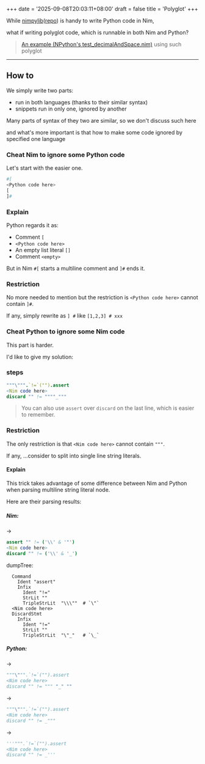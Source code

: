 +++
date = '2025-09-08T20:03:11+08:00'
draft = false
title = 'Polyglot'
+++

While [nimpylib](https://nimpylib.org)([repo](
https://github.com/nimpylib/nimpylib))
is handy to write Python code in Nim,

what if writing polyglot code,
which is runnable in both Nim and Python?

> [An example (NPython's test_decimalAndSpace.nim)](https://github.com/nimpylib/NPython/blob/5dffaea5daef781fb55154e7768ea614af08d113/Modules/unicodedata/test_decimalAndSpace.nim) using such polyglot
---

## How to
We simply write two parts:
- run in both languages (thanks to their similar syntax)
- snippets run in only one, ignored by another

Many parts of syntax of they two are similar, so we don't
discuss such here

and what's more important is that
how to make some code ignored by specified one language

### Cheat Nim to ignore some Python code
Let's start with the easier one.

```Python
#[
<Python code here>
[
]#
```

### Explain
Python regards it as:
- Comment `[`
- `<Python code here>`
- An empty list literal `[]`
- Comment `<empty>`

But in Nim `#[` starts a multiline comment and `]#` ends it.

### Restriction
No more needed to mention but
the restriction is `<Python code here>` cannot contain `]#`.

If any, simply rewrite as `] #` like `[1,2,3] # xxx`

### Cheat Python to ignore some Nim code
This part is harder.

I'd like to give my solution:

### steps

```Nim
"""\""".`!=`("").assert
<Nim code here>
discard "" != """"_"""
```

> You can also use `assert` over `discard` on the last line, which is easier to remember.

### Restriction
The only restriction is that `<Nim code here>` cannot contain `"""`.

If any, ...consider to split into single line string literals.

#### Explain
This trick takes advantage of some difference between Nim and Python when
parsing multiline string literal node.

Here are their parsing results:

##### Nim:

->

```Nim
assert "" != ('\\' & '"')
<Nim code here>
discard "" != ('\\' & '_')
```

dumpTree:

```
  Command
    Ident "assert"
    Infix
      Ident "!="
      StrLit ""
      TripleStrLit  "\\\""  # `\"`
  <Nim code here>
  DiscardStmt
    Infix
      Ident "!="
      StrLit ""
      TripleStrLit  "\"_"   # `\_`
``` 

##### Python:

->

```Python
"""\""".`!=`("").assert
<Nim code here>
discard "" != """ "_" ""
```

->

```Python
"""\""".`!=`("").assert
<Nim code here>
discard "" != _"""
```
->

```Python
'''""".`!=`("").assert
<Nim code here>
discard "" != _'''
```
